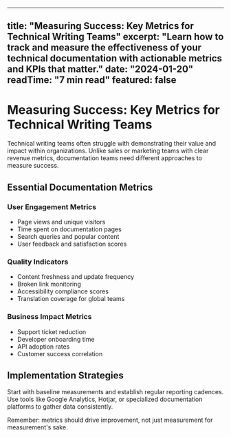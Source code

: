 
---
title: "Measuring Success: Key Metrics for Technical Writing Teams"
excerpt: "Learn how to track and measure the effectiveness of your technical documentation with actionable metrics and KPIs that matter."
date: "2024-01-20"
readTime: "7 min read"
featured: false
---

# Measuring Success: Key Metrics for Technical Writing Teams

Technical writing teams often struggle with demonstrating their value and impact within organizations. Unlike sales or marketing teams with clear revenue metrics, documentation teams need different approaches to measure success.

## Essential Documentation Metrics

### User Engagement Metrics
- Page views and unique visitors
- Time spent on documentation pages
- Search queries and popular content
- User feedback and satisfaction scores

### Quality Indicators
- Content freshness and update frequency
- Broken link monitoring
- Accessibility compliance scores
- Translation coverage for global teams

### Business Impact Metrics
- Support ticket reduction
- Developer onboarding time
- API adoption rates
- Customer success correlation

## Implementation Strategies

Start with baseline measurements and establish regular reporting cadences. Use tools like Google Analytics, Hotjar, or specialized documentation platforms to gather data consistently.

Remember: metrics should drive improvement, not just measurement for measurement's sake.
